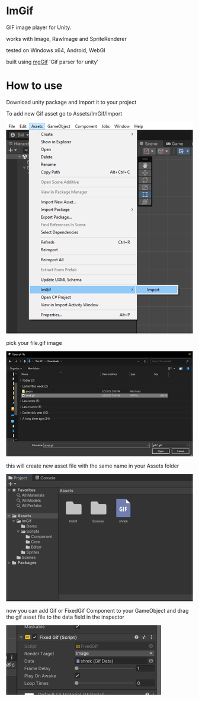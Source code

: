 # ImGif
GIF image player for Unity.

works with Image, RawImage and SpriteRenderer

tested on Windows x64, Android, WebGl

built using [mgGif]("https://github.com/gwaredd/mgGif") 'Gif parser for unity'

# How to use
Download unity package and import it to your project

To add new Gif asset go to Assets/ImGif/Import

![alt text](https://raw.githubusercontent.com/BelalElhawary/ImGif/main/screenshots/screenshot-1.png)

pick your file.gif image

![alt text](https://raw.githubusercontent.com/BelalElhawary/ImGif/main/screenshots/screenshot-2.png)

this will create new asset file with the same name in your Assets folder

![alt text](https://raw.githubusercontent.com/BelalElhawary/ImGif/main/screenshots/screenshot-3.png)

now you can add Gif or FixedGif Component to your GameObject and drag the gif asset file to the data field in the inspector

![alt text](https://raw.githubusercontent.com/BelalElhawary/ImGif/main/screenshots/screenshot-4.png)
